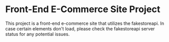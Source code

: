 # Front-End E-Commerce Site Project

This project is a front-end e-commerce site that utilizes the fakestoreapi. In case certain elements don't load, please check the fakestoreapi server status for any potential issues.
